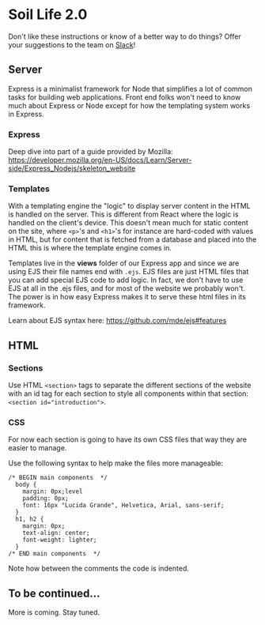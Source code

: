 Soil Life 2.0
=============

Don't like these instructions or know of a better way to do things? Offer your suggestions to the team on [Slack](https://fertileunderground.slack.com)!



Server
------

Express is a minimalist framework for Node that simplifies a lot of common tasks for building web applications. Front end folks won't need to know much about Express or Node except for how the templating system works in Express.


### Express

Deep dive into part of a guide provided by Mozilla: https://developer.mozilla.org/en-US/docs/Learn/Server-side/Express_Nodejs/skeleton_website


### Templates

With a templating engine the "logic" to display server content in the HTML is handled on the server. This is different from React where the logic is handled on the client's device. This doesn't mean much for static content on the site, where `<p>`'s and `<h1>`'s for instance are hard-coded with values in HTML, but for content that is fetched from a database and placed into the HTML this is where the template engine comes in.

Templates live in the **views** folder of our Express app and since we are using EJS their file names end with `.ejs`. EJS files are just HTML files that you can add special EJS code to add logic. In fact, we don't have to use EJS at all in the .ejs files, and for most of the website we probably won't. The power is in how easy Express makes it to serve these html files in its framework.

Learn about EJS syntax here: https://github.com/mde/ejs#features 



HTML
----

### Sections

Use HTML `<section>` tags to separate the different sections of the website with an id tag for each section to style all components within that section: `<section id="introduction">`.


### CSS

For now each section is going to have its own CSS files that way they are easier to manage.

Use the following syntax to help make the files more manageable:
```
/* BEGIN main components  */
  body {
    margin: 0px;level
    padding: 0px;
    font: 16px "Lucida Grande", Helvetica, Arial, sans-serif;
  }
  h1, h2 {
    margin: 0px;
    text-align: center;
    font-weight: lighter;
  }
/* END main components  */
```
Note how between the comments the code is indented.


To be continued...
------------------

More is coming. Stay tuned.